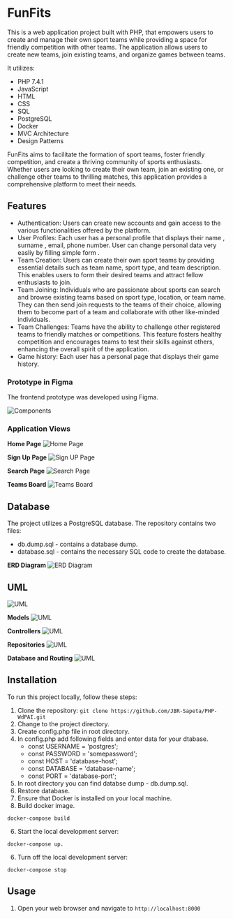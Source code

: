 # FunFits

This is a web application project built with PHP, that empowers users to create and manage their own sport teams while providing a space for friendly competition with other teams. The application allows users to create new teams, join existing teams, and organize games between teams.



It utilizes:  
- PHP 7.4.1
- JavaScript
- HTML
- CSS
- SQL
- PostgreSQL
- Docker
- MVC Architecture
- Design Patterns


FunFits aims to facilitate the formation of sport teams, foster friendly competition, and create a thriving community of sports enthusiasts. Whether users are looking to create their own team, join an existing one, or challenge other teams to thrilling matches, this application provides a comprehensive platform to meet their needs.

## Features

- Authentication: Users can create new accounts and gain access to the various functionalities offered by the platform.
-   User Profiles: Each user has a personal profile that displays their name , surname , email, phone number. User can change personal data very easliy by filling simple form .
- Team Creation: Users can create their own sport teams by providing essential details such as team name, sport type, and team description. This enables users to form their desired teams and attract fellow enthusiasts to join.
- Team Joining: Individuals who are passionate about sports can search and browse existing teams based on sport type, location, or team name. They can then send join requests to the teams of their choice, allowing them to become part of a team and collaborate with other like-minded individuals.
- Team Challenges: Teams have the ability to challenge other registered teams to friendly matches or competitions. This feature fosters healthy competition and encourages teams to test their skills against others, enhancing the overall spirit of the application.
- Game history: Each user has a personal page that displays their game history.


###  Prototype in Figma
The frontend prototype was developed using Figma. 

![Components](./readme_images/figma.PNG)


###  Application Views

**Home Page**
![Home Page](./readme_images/screan_1A.PNG)

**Sign Up Page**
![Sign UP Page](./readme_images/screan_2A.PNG)

**Search Page**
![Search Page](./readme_images/screan_3A.PNG)

**Teams Board**
![Teams Board](./readme_images/screan_4A.PNG)


##  Database
The project utilizes a PostgreSQL database. The repository contains two files:
- db.dump.sql - contains a database dump.
- database.sql - contains the necessary SQL code to create the database.

**ERD Diagram**
![ERD Diagram](./readme_images/ERD.png)


##  UML
![UML](./readme_images/UML.png)

**Models**
![UML](./readme_images/Models.png)

**Controllers**
![UML](./readme_images/Controllers.png)

**Repositories**
![UML](./readme_images/Repository.png)

**Database and Routing**
![UML](./readme_images/other.png)

## Installation

To run this project locally, follow these steps:

1. Clone the repository: `git clone https://github.com/JBR-Sapeta/PHP-WdPAI.git`
2. Change to the project directory.
3. Create config.php file in root directory.
4. In config.php add following fields and enter data for your dtabase.
    - const USERNAME = 'postgres';
    - const PASSWORD = 'somepassword';
    - const HOST = 'database-host';
    - const DATABASE = 'database-name';
    - const PORT = 'database-port';
5. In root directory you can find databse dump - db.dump.sql.
6. Restore database. 
3. Ensure that Docker is installed on your local machine. 
4. Build docker image.
```
docker-compose build
```
6. Start the local development server: 
```
docker-compose up.
```
6. Turn off the local development server: 
```
docker-compose stop
```

## Usage

1. Open your web browser and navigate to `http://localhost:8000`



